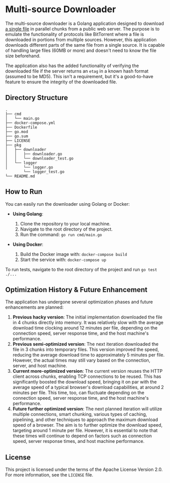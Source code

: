 # Multi-source Downloader

The multi-source downloader is a Golang application designed to download [a single file](https://zenodo.org/record/4435114/files/supplement.csv?download=1) in parallel chunks from a public web server. The purpose is to emulate the functionality of protocols like BitTorrent where a file is downloaded in portions from multiple sources. However, this application downloads different parts of the same file from a single source. It is capable of handling large files (60MB or more) and doesn't need to know the file size beforehand.

The application also has the added functionality of verifying the downloaded file if the server returns an `etag` in a known hash format (assumed to be MD5). This isn't a requirement, but it's a good-to-have feature to ensure the integrity of the downloaded file.

## Directory Structure

```
.
├── cmd
│   └── main.go
├── docker-compose.yml
├── Dockerfile
├── go.mod
├── go.sum
├── LICENSE
├── pkg
│   ├── downloader
│   │   ├── downloader.go
│   │   └── downloader_test.go
│   └── logger
│       └── logger.go
        └── logger_test.go
└── README.md
```

## How to Run

You can easily run the downloader using Golang or Docker:

- **Using Golang**:

    1. Clone the repository to your local machine.
    2. Navigate to the root directory of the project.
    3. Run the command: `go run cmd/main.go`

- **Using Docker**:

    1. Build the Docker image with: `docker-compose build`
    2. Start the service with: `docker-compose up`

To run tests, navigate to the root directory of the project and run `go test ./...`

## Optimization History & Future Enhancement

The application has undergone several optimization phases and future enhancements are planned:

1. **Previous hacky version**: The initial implementation downloaded the file in 4 chunks directly into memory. It was relatively slow with the average download time clocking around 12 minutes per file, depending on the connection speed, server response time, and the host machine's performance.
2. **Previous semi-optimized version**: The next iteration downloaded the file in 3 chunks into temporary files. This version improved the speed, reducing the average download time to approximately 5 minutes per file. However, the actual times may still vary based on the connection, server, and host machine.
3. **Current more-optimized version**: The current version reuses the HTTP client across chunks, enabling TCP connections to be reused. This has significantly boosted the download speed, bringing it on par with the average speed of a typical browser's download capabilities, at around 2 minutes per file. This time, too, can fluctuate depending on the connection speed, server response time, and the host machine's performance.
4. **Future further optimized version**: The next planned iteration will utilize multiple connections, smart chunking, various types of caching, pipelining, and other techniques to approach the maximum download speed of a browser. The aim is to further optimize the download speed, targeting around 1 minute per file. However, it is essential to note that these times will continue to depend on factors such as connection speed, server response times, and host machine performance.

## License

This project is licensed under the terms of the Apache License Version 2.0. For more information, see the `LICENSE` file.